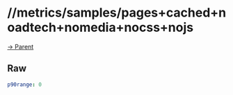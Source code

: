 
# //metrics/samples/pages+cached+noadtech+nomedia+nocss+nojs

[→ Parent](../..)


## Raw


```yaml
p90range: 0

```

